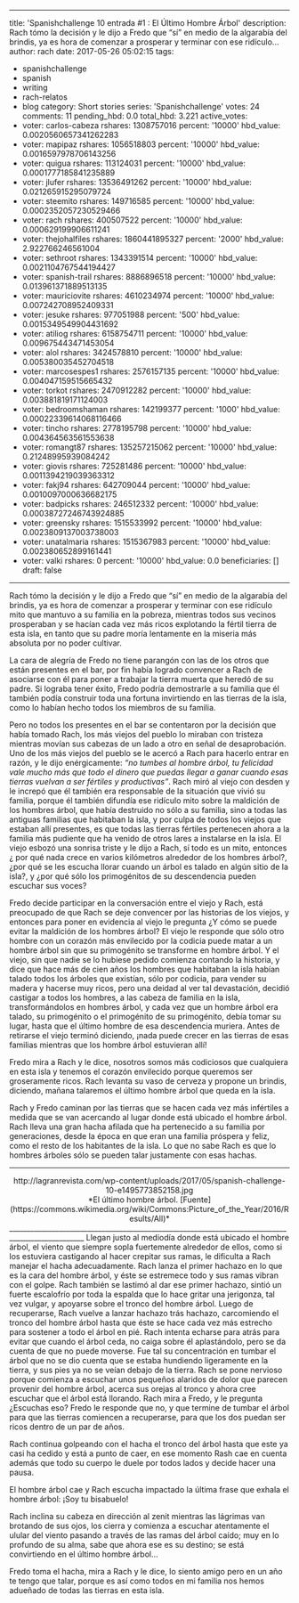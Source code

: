 
---
title: 'Spanishchallenge 10 entrada #1 : El Último Hombre Árbol'
description: Rach tómo la decisión y le dijo a Fredo que “sí” en medio de la algarabía
  del brindis, ya es hora de comenzar a prosperar y terminar con ese ridículo...
author: rach
date: 2017-05-26 05:02:15
tags:
- spanishchallenge
- spanish
- writing
- rach-relatos
- blog
category: Short stories
series: 'Spanishchallenge'
votes: 24
comments: 11
pending_hbd: 0.0
total_hbd: 3.221
active_votes:
- voter: carlos-cabeza
  rshares: 1308757016
  percent: '10000'
  hbd_value: 0.0020560657341262283
- voter: mapipaz
  rshares: 1056518803
  percent: '10000'
  hbd_value: 0.0016597978706143256
- voter: quigua
  rshares: 113124031
  percent: '10000'
  hbd_value: 0.0001777185841235889
- voter: jlufer
  rshares: 13536491262
  percent: '10000'
  hbd_value: 0.021265915295079724
- voter: steemito
  rshares: 149716585
  percent: '10000'
  hbd_value: 0.0002352057230529466
- voter: rach
  rshares: 400507522
  percent: '10000'
  hbd_value: 0.000629199906611241
- voter: thejohalfiles
  rshares: 1860441895327
  percent: '2000'
  hbd_value: 2.922766246561004
- voter: sethroot
  rshares: 1343391514
  percent: '10000'
  hbd_value: 0.0021104767544194427
- voter: spanish-trail
  rshares: 8886896518
  percent: '10000'
  hbd_value: 0.013961371889513135
- voter: mauriciovite
  rshares: 4610234974
  percent: '10000'
  hbd_value: 0.007242708952409331
- voter: jesuke
  rshares: 977051988
  percent: '500'
  hbd_value: 0.0015349549904431692
- voter: atiliog
  rshares: 6158754711
  percent: '10000'
  hbd_value: 0.009675443471453054
- voter: alol
  rshares: 3424578810
  percent: '10000'
  hbd_value: 0.005380035452704518
- voter: marcosespes1
  rshares: 2576157135
  percent: '10000'
  hbd_value: 0.004047159515665432
- voter: torkot
  rshares: 2470912282
  percent: '10000'
  hbd_value: 0.003881819171124003
- voter: bedroomshaman
  rshares: 142199377
  percent: '1000'
  hbd_value: 0.00022339614068116466
- voter: tincho
  rshares: 2778195798
  percent: '10000'
  hbd_value: 0.004364563561553638
- voter: romangt87
  rshares: 135257215062
  percent: '10000'
  hbd_value: 0.21248995939084242
- voter: giovis
  rshares: 725281486
  percent: '10000'
  hbd_value: 0.0011394219039363312
- voter: fakj94
  rshares: 642709044
  percent: '10000'
  hbd_value: 0.0010097000636682175
- voter: badpicks
  rshares: 246512332
  percent: '10000'
  hbd_value: 0.00038727246743924885
- voter: greensky
  rshares: 1515533992
  percent: '10000'
  hbd_value: 0.0023809137003738003
- voter: unatalmaria
  rshares: 1515367983
  percent: '10000'
  hbd_value: 0.002380652899161441
- voter: valki
  rshares: 0
  percent: '10000'
  hbd_value: 0.0
beneficiaries: []
draft: false
---

Rach tómo la decisión y le dijo a Fredo que “sí” en medio de la algarabía del brindis, ya es hora de comenzar a prosperar y terminar con ese ridículo mito que mantuvo a su familia en la pobreza, mientras todos sus vecinos prosperaban y se hacían cada vez más ricos explotando la fértil tierra de esta isla, en tanto que su padre moría lentamente en la miseria más absoluta por no poder cultivar.

La cara de alegría de Fredo no tiene parangón con las de los otros que están presentes en el bar, por fin había logrado convencer a Rach de asociarse con él  para poner a trabajar la tierra muerta que heredó de su padre. Si lograba tener éxito, Fredo podría demostrarle a su familia que él también podía construir toda una fortuna invirtiendo en las tierras de la isla, como lo habían hecho todos los miembros de su familia.

Pero no todos los presentes en el bar se contentaron por la decisión que había tomado Rach, los más viejos del pueblo lo miraban con tristeza mientras movían sus cabezas de un lado a otro en señal de desaprobación. Uno de los más viejos del pueblo se le acercó a Rach para hacerlo entrar en razón, y le dijo enérgicamente: *“no tumbes al hombre árbol, tu felicidad vale mucho más que todo el dinero que puedas llegar a ganar cuando esas tierras vuelvan a ser fértiles y productivas”*. Rach miró al viejo con desden y le increpó que él también era responsable de la situación que vivió su familia, porque él también difundía ese ridículo mito sobre la maldición de los hombres árbol, que había destruido no sólo a su familia, sino a todas las antiguas familias que habitaban la isla, y por culpa de todos los viejos que estaban allí presentes, es que todas las tierras fértiles pertenecen ahora a la familia más pudiente que ha venido de otros lares a instalarse en la isla. El viejo esbozó una sonrisa triste y le dijo a Rach, sí todo es un mito, entonces ¿ por qué nada crece en varios kilómetros alrededor de los hombres árbol?,  ¿por qué se les escucha llorar cuando un árbol es talado en algún sitio de la isla?, y ¿por qué sólo los primogénitos de su descendencia pueden escuchar sus voces? 

Fredo decide participar en la conversación entre el viejo y Rach, está preocupado de que Rach se deje convencer por las historias de los viejos, y entonces para poner en evidencia al viejo le pregunta ¿Y cómo se puede evitar la maldición de los hombres árbol? El viejo le responde que sólo otro hombre con un corazón más envilecido por la codicia puede matar a un hombre árbol sin que su primogénito se transforme en hombre árbol. Y el viejo, sin que nadie se lo hubiese pedido comienza contando la historia, y dice que hace más de cien años los hombres que habitaban la isla habían talado todos los árboles que existían, sólo por codicia, para vender su madera y hacerse muy ricos, pero una deidad al ver tal devastación, decidió castigar a todos los hombres, a las cabeza de familia en la isla, transformándolos en hombres árbol, y cada vez que un hombre árbol era talado, su primogénito o el  primogénito de su primogénito, debía tomar su lugar, hasta que el último hombre de esa descendencia muriera. Antes de retirarse el viejo terminó diciendo,  ¡nada puede crecer en las tierras de esas familias mientras que los hombre árbol estuvieran allí!

Fredo mira a Rach y le dice, nosotros somos más codiciosos que cualquiera en esta isla y tenemos el corazón envilecido porque queremos ser groseramente ricos. Rach levanta su vaso de cerveza y propone un brindis, diciendo,  mañana talaremos el último hombre árbol que queda en la isla.

Rach y Fredo caminan por las tierras que se hacen cada vez más infértiles a medida que se van acercando al lugar donde está ubicado el hombre árbol. Rach lleva una gran hacha afilada que ha pertenecido a su familia por generaciones, desde la época en que eran una familia próspera y feliz, como el resto de los habitantes de la isla. Lo que no sabe Rach es que lo hombres árboles sólo se pueden talar justamente con esas hachas.
__________________________________________________________________________________________________
<center>http://lagranrevista.com/wp-content/uploads/2017/05/spanish-challenge-10-e1495773852158.jpg</center>
<center>*El último hombre árbol. [Fuente](https://commons.wikimedia.org/wiki/Commons:Picture_of_the_Year/2016/Results/All)*</center>
___________________________________________________________________________________________________
Llegan justo al mediodía donde está ubicado el hombre árbol, el viento que siempre sopla fuertemente alrededor de ellos, como si los estuviera castigando al hacer crepitar sus ramas, le dificulta a Rach manejar el hacha adecuadamente. Rach lanza el primer hachazo en lo que es la cara del hombre árbol, y éste se estremece todo y sus ramas vibran con el golpe. Rach también se lastimó al dar ese primer hachazo, sintió un fuerte escalofrío por toda la espalda que lo hace gritar una jerigonza, tal vez vulgar, y apoyarse sobre el tronco del hombre árbol. Luego de recuperarse, Rach vuelve a lanzar hachazo trás hachazo, carcomiendo el tronco del hombre árbol hasta que éste se hace cada vez más estrecho para sostener a todo el árbol en pié. Rach intenta echarse para atrás para evitar que cuando el árbol ceda, no caiga sobre él aplastándolo, pero se da cuenta de que no puede moverse. Fue tal su concentración en tumbar el árbol que no se dio cuenta que se estaba hundiendo ligeramente en la tierra, y sus pies ya no se veían debajo de la tierra. Rach se pone nervioso porque comienza a escuchar unos pequeños alaridos de dolor que parecen provenir del hombre árbol, acerca sus orejas al tronco y ahora cree escuchar que el árbol está llorando. Rach mira a Fredo, y le pregunta ¿Escuchas eso? Fredo le responde que no, y que termine de tumbar el árbol para que las tierras comiencen a recuperarse, para que los dos puedan ser ricos dentro de un par de años.

Rach continua golpeando con el hacha el tronco del árbol hasta que este ya casi ha cedido y está a punto de caer, en ese momento Rash cae en cuenta además que todo su cuerpo le duele por todos lados y decide hacer una pausa. 

El hombre árbol cae y Rach escucha impactado la última frase que exhala el hombre árbol: ¡Soy tu bisabuelo!

Rach inclina su cabeza en dirección al zenit mientras las lágrimas van brotando de sus ojos, los cierra y comienza a escuchar atentamente el ulular del viento pasando a través de las ramas del árbol caído; muy en lo profundo de su alma, sabe que ahora ese es su destino; se está convirtiendo en el último hombre árbol…

Fredo toma el hacha, mira a Rach y le dice, lo siento amigo pero en un año te tengo que talar, porque es así como todos en mi familia nos hemos adueñado de todas las tierras en esta isla. 